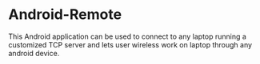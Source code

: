 # Android-Remote
This Android application can be used to connect to any laptop running a customized TCP server and lets user wireless work on laptop through any android device.
